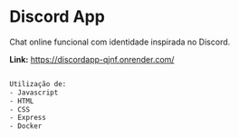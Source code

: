 # Discord App


Chat online funcional com identidade inspirada no Discord.

**Link:** https://discordapp-qjnf.onrender.com/
```bash

Utilização de:
- Javascript
- HTML
- CSS
- Express
- Docker

